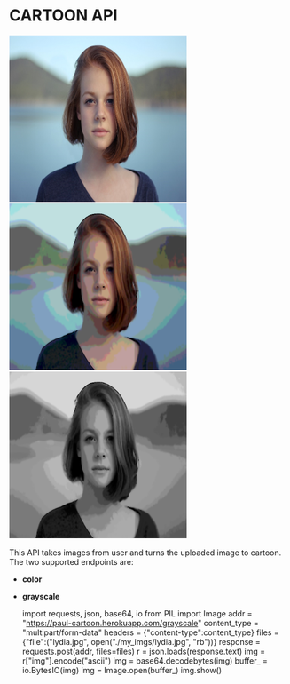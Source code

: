 
# CARTOON API
<p float="left">
    <img src="./sample3.png" width="320" height="300">
    <img src="./sample2.png" width="320" height="300">
    <img src="./sample1.png" width="320" height="300">
</p>

This API takes images from user and turns the uploaded image to cartoon.
The two supported endpoints are:
- **color**
- **grayscale**

    import requests, json, base64, io
    from PIL import Image
    addr = "https://paul-cartoon.herokuapp.com/grayscale"
    content_type = "multipart/form-data"
    headers = {"content-type":content_type}
    files = {"file":("lydia.jpg", open("./my_imgs/lydia.jpg", "rb"))}
    response = requests.post(addr, files=files)
    r = json.loads(response.text)
    img = r["img"].encode("ascii")
    img = base64.decodebytes(img)
    buffer_ = io.BytesIO(img)
    img = Image.open(buffer_)
    img.show()
